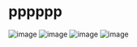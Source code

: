 # pppppp
![image](https://github.com/user-attachments/assets/71aa1ff2-c1d4-4ca5-8716-56b089a23305)
![image](https://github.com/user-attachments/assets/27137d8d-5eb3-4481-88ad-5be8ae4ff851)
![image](https://github.com/user-attachments/assets/bd456256-56f6-4eda-b89d-f4208edcacbf)
![image](https://github.com/user-attachments/assets/c913ff99-42eb-42b5-927b-19312b98052e)

